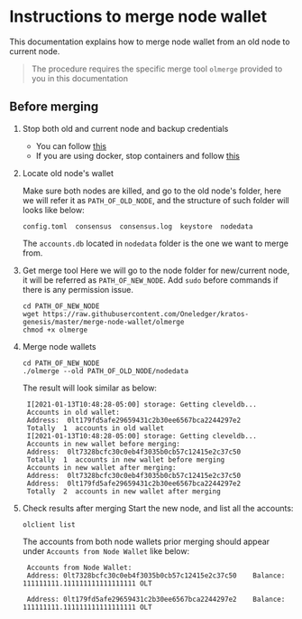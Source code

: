 # Instructions to merge node wallet
This documentation explains how to merge node wallet from an old node to current node.
> The procedure requires the specific merge tool `olmerge` provided to you in this documentation

## Before merging
1. Stop both old and current node and backup credentials
    - You can follow [this](https://github.com/Oneledger/protocol/wiki/How-to-Kill-the-Olfullnode-Process-and-Backup-Credentials-v0.16.3)
    - If you are using docker, stop containers and follow [this](https://github.com/Oneledger/protocol/wiki/Backup-your-keys-v0.16.3(Docker-version))

2. Locate old node's wallet

   Make sure both nodes are killed, and go to the old node's folder, here we will refer it as `PATH_OF_OLD_NODE`, and the structure of such folder will looks like below:
    ```
    config.toml  consensus  consensus.log  keystore  nodedata
    ```
    The `accounts.db` located in `nodedata` folder is the one we want to merge from.

3. Get merge tool
   Here we will go to the node folder for new/current node, it will be referred as `PATH_OF_NEW_NODE`. Add `sudo` before commands if there is any permission issue.
   ```
   cd PATH_OF_NEW_NODE
   wget https://raw.githubusercontent.com/Oneledger/kratos-genesis/master/merge-node-wallet/olmerge
   chmod +x olmerge
   ```

4. Merge node wallets
   ```
   cd PATH_OF_NEW_NODE
   ./olmerge --old PATH_OF_OLD_NODE/nodedata
   ```
   The result will look similar as below:
   ```
    I[2021-01-13T10:48:28-05:00] storage: Getting cleveldb...
    Accounts in old wallet:
    Address:  0lt179fd5afe29659431c2b30ee6567bca2244297e2
    Totally  1  accounts in old wallet
    I[2021-01-13T10:48:28-05:00] storage: Getting cleveldb...
    Accounts in new wallet before merging:
    Address:  0lt7328bcfc30c0eb4f3035b0cb57c12415e2c37c50
    Totally  1  accounts in new wallet before merging
    Accounts in new wallet after merging:
    Address:  0lt7328bcfc30c0eb4f3035b0cb57c12415e2c37c50
    Address:  0lt179fd5afe29659431c2b30ee6567bca2244297e2
    Totally  2  accounts in new wallet after merging

   ```

5. Check results after merging
   Start the new node, and list all the accounts:
   ```
   olclient list
   ```
   The accounts from both node wallets prior merging should appear under `Accounts from Node Wallet` like below:
   ```
    Accounts from Node Wallet:
    Address: 0lt7328bcfc30c0eb4f3035b0cb57c12415e2c37c50    Balance: 111111111.111111111111111111 OLT 

    Address: 0lt179fd5afe29659431c2b30ee6567bca2244297e2    Balance: 111111111.111111111111111111 OLT
   ```

